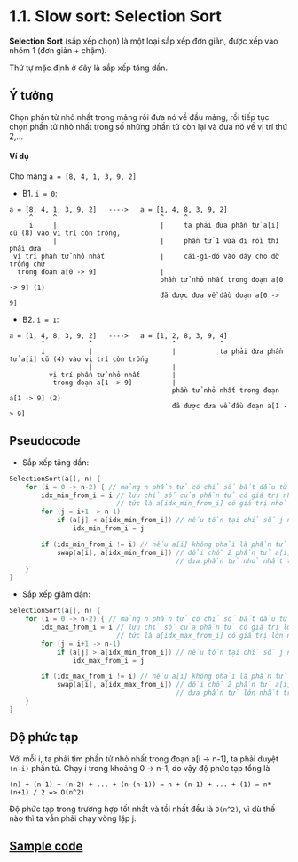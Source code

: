 # 1.1. Slow sort: Selection Sort

**Selection Sort** (sắp xếp chọn) là một loại sắp xếp đơn giản, được xếp vào nhóm 1 (đơn giản + chậm).

Thứ tự mặc định ở đây là sắp xếp tăng dần.

## Ý tưởng

Chọn phần tử nhỏ nhất trong mảng rồi đưa nó về đầu mảng, rồi tiếp tục chọn phần tử nhỏ nhất trong số những phần tử còn lại và đưa nó về vị trí thứ 2,...

#### Ví dụ

Cho mảng `a = [8, 4, 1, 3, 9, 2]`

- B1. `i = 0`:

```
a = [8, 4, 1, 3, 9, 2]   ---->   a = [1, 4, 8, 3, 9, 2]
     ^     ^                          ^     ^
     i     |                          |     ta phải đưa phần tử a[i] cũ (8) vào vị trí còn trống,
           |                          |     phần tử 1 vừa đi rồi thì phải đưa
 vị trí phần tử nhỏ nhất              |     cái-gì-đó vào đây cho đỡ trống chứ
  trong đoạn a[0 -> 9]                |
                                      phần tử nhỏ nhất trong đoạn a[0 -> 9] (1)
                                      đã được đưa về đầu đoạn a[0 -> 9]
```

- B2. `i = 1`:

```
a = [1, 4, 8, 3, 9, 2]   ---->   a = [1, 2, 8, 3, 9, 4]
        ^           ^                    ^           ^
        i           |                    |           ta phải đưa phần tử a[i] cũ (4) vào vị trí còn trống
                    |                    |
          vị trí phần tử nhỏ nhất        |
           trong đoạn a[1 -> 9]          |
                                         phần tử nhỏ nhất trong đoạn a[1 -> 9] (2)
                                         đã được đưa về đầu đoạn a[1 -> 9]
```

## Pseudocode

- Sắp xếp tăng dần:

```cpp
SelectionSort(a[], n) { 
    for (i = 0 -> n-2) { // mảng n phần tử có chỉ số bắt đầu từ 0 và chỉ số kết thúc là n-1
        idx_min_from_i = i // lưu chỉ số của phần tử có giá trị nhỏ nhất trong đoạn a[i -> n-1],
                           // tức là a[idx_min_from_i] có giá trị nhỏ nhất trong đoạn a[i -> n-1]
        for (j = i+1 -> n-1) 
            if (a[j] < a[idx_min_from_i]) // nếu tồn tại chỉ số j nào mà a[j] < a[idx_min_from_i]
                idx_min_from_i = j

        if (idx_min_from_i != i) // nếu a[i] không phải là phần tử nhỏ nhất trong đoạn a[i -> n-1]
            swap(a[i], a[idx_min_from_i]) // đổi chỗ 2 phần tử a[i] và a[idx_min_from_i],
                                          // đưa phần tử nhỏ nhất trong đoạn i -> n về vị trí i (đầu đoạn)
    }
}
```

- Sắp xếp giảm dần:

```cpp
SelectionSort(a[], n) { 
    for (i = 0 -> n-2) { // mảng n phần tử có chỉ số bắt đầu từ 0 và chỉ số kết thúc là n-1
        idx_max_from_i = i // lưu chỉ số của phần tử có giá trị lớn nhất trong đoạn a[i -> n-1],
                           // tức là a[idx_max_from_i] có giá trị lớn nhất trong đoạn a[i -> n-1]
        for (j = i+1 -> n-1) 
            if (a[j] > a[idx_min_from_i]) // nếu tồn tại chỉ số j nào mà a[j] > a[idx_max_from_i]
                idx_max_from_i = j

        if (idx_max_from_i != i) // nếu a[i] không phải là phần tử lớn nhất trong đoạn a[i -> n-1]
            swap(a[i], a[idx_max_from_i]) // đổi chỗ 2 phần tử a[i] và a[idx_max_from_i],
                                          // đưa phần tử lớn nhất trong đoạn i -> n về vị trí i (đầu đoạn)
    }
}
```

## Độ phức tạp

Với mỗi i, ta phải tìm phần tử nhỏ nhất trong đoạn a[i -> n-1], ta phải duyệt `(n-i)` phần tử. Chạy i trong khoảng 0 -> n-1, do vậy độ phức tạp tổng là 

```
(n) + (n-1) + (n-2) + ... + (n-(n-1)) = n + (n-1) + ... + (1) = n*(n+1) / 2 => O(n^2)
```

Độ phức tạp trong trường hợp tốt nhất và tồi nhất đều là `O(n^2)`, vì dù thế nào thì ta vẫn phải chạy vòng lặp j.

## [Sample code](Demo/1.1-selection-sort.cpp)
